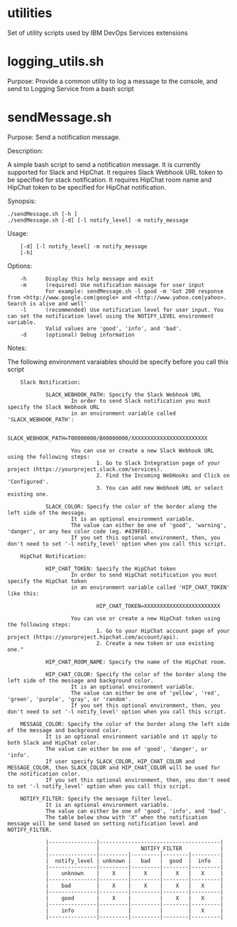 # utilities
Set of utility scripts used by IBM DevOps Services extensions

# logging_utils.sh 
Purpose: Provide a common utility to log a message to the console, and send to Logging Service from a bash script

# sendMessage.sh 
Purpose:  Send a notification message.

Description:

A simple bash script to send a notification message. It is currently supported for Slack and HipChat. 
It requires Slack Webhook URL token to be specified for stack notification. 
It requires HipChat room name and HipChat token to be specified for HipChat notification. 

Synopsis:

    ./sendMessage.sh [-h ]
    ./sendMessage.sh [-d] [-l notify_level] -m notify_message

Usage:  

        [-d] [-l notify_level] -m notify_message
        [-h]

Options:

        -h      Display this help message and exit
        -m      (required) Use notification massage for user input
                For example: sendMessage.sh -l good -m 'Got 200 response from <http://www.google.com|google> and <http://www.yahoo.com|yahoo>.  Search is alive and well' 
        -l      (recommended) Use notification level for user input. You can set the notification level using the NOTIFY_LEVEL environment variable.
                Valid values are 'good', 'info', and 'bad'. 
        -d      (optional) Debug information 

Notes:

The following environment varaiables should be specify before you call this script

        Slack Notification:

                SLACK_WEBHOOK_PATH: Specify the Slack Webhook URL
                        In order to send Slack notification you must specify the Slack Webhook URL
                        in an environment variable called 'SLACK_WEBHOOK_PATH':

                                SLACK_WEBHOOK_PATH=T00000000/B00000000/XXXXXXXXXXXXXXXXXXXXXXXX

                        You can use or create a new Slack Webhook URL using the following steps:
                                1. Go to Slack Integration page of your project (https://yourproject.slack.com/services).
                                2. Find the Incoming WebHooks and Click on 'Configured'.
                                3. You can add new Webhook URL or select existing one.

                SLACK_COLOR: Specify the color of the border along the left side of the message. 
                        It is an optional environment variable.
                        The value can either be one of 'good', 'warning', 'danger', or any hex color code (eg. #439FE0).
                        If you set this optional environment, then, you don't need to set '-l notify_level' option when you call this script.

        HipChat Notification:

                HIP_CHAT_TOKEN: Specify the HipChat token
                        In order to send HipChat notification you must specify the HipChat token
                        in an environment variable called 'HIP_CHAT_TOKEN' like this:

                                HIP_CHAT_TOKEN=XXXXXXXXXXXXXXXXXXXXXXXX

                        You can use or create a new HipChat token using the following steps:
                                1. Go to your HipChat account page of your project (https://yourproject.hipchat.com/account/api).
                                2. Create a new token or use existing one."

                HIP_CHAT_ROOM_NAME: Specify the name of the HipChat room.

                HIP_CHAT_COLOR: Specify the color of the border along the left side of the message and background color.
                        It is an optional environment variable.
                        The value can either be one of 'yellow', 'red', 'green', 'purple', 'gray', or 'random'.
                        If you set this optional environment, then, you don't need to set '-l notify_level' option when you call this script.

        MESSAGE_COLOR: Specify the color of the border along the left side of the message and background color.
                It is an optional environment variable and it apply to both Slack and HipChat color.  
                The value can either be one of 'good', 'danger', or 'info'.
                If user specify SLACK_COLOR, HIP_CHAT_COLOR and MESSAGE_COLOR, then SLACK_COLOR and HIP_CHAT_COLOR will be used for the notification color.
                If you set this optional environment, then, you don't need to set '-l notify_level' option when you call this script.

        NOTIFY_FILTER: Specify the message filter level.
                It is an optional environment variable.
                The value can either be one of 'good', 'info', and 'bad'.
                The table below show with 'X" when the notification message will be send based on setting notification level and NOTIFY_FILTER.

                |---------------|--------------------------------------|
                |               |             NOTIFY_FILTER            |
                |---------------|---------|---------|--------|---------|
                |  notify_level | unknown |   bad   |  good  |  info   |
                |---------------|---------|---------|--------|---------|
                |    unknown    |    X    |    X    |    X   |   X     |                     
                |---------------|---------|---------|--------|---------|
                |    bad        |    X    |    X    |    X   |   X     |
                |---------------|---------|---------|--------|---------|
                |    good       |    X    |         |    X   |   X     |
                |---------------|---------|---------|--------|---------|
                |    info       |         |         |        |   X     |
                |---------------|---------|---------|--------|---------|

